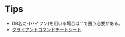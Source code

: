 # Tips

- DB名に-(ハイフン)を用いる場合は””で囲う必要がある。
- [クライアントコマンドチートシート](https://www.postgresql.jp/document/9.3/html/reference-client.html)